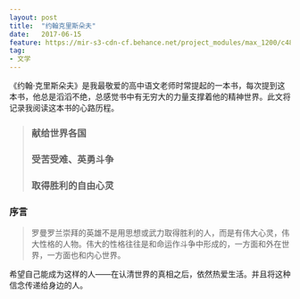 ```yaml
---
layout: post
title:  "约翰克里斯朵夫"
date:   2017-06-15
feature: https://mir-s3-cdn-cf.behance.net/project_modules/max_1200/c4821853484697.59366d2187577.jpg
tag:
- 文学
---
```

《约翰·克里斯朵夫》是我最敬爱的高中语文老师时常提起的一本书，每次提到这本书，他总是滔滔不绝，总感觉书中有无穷大的力量支撑着他的精神世界。此文将记录我阅读这本书的心路历程。

>### 献给世界各国<br />
>### 受苦受难、英勇斗争<br />
>### 取得胜利的自由心灵<br />

### 序言
>罗曼罗兰崇拜的英雄不是用思想或武力取得胜利的人，而是有伟大心灵，伟大性格的人物。伟大的性格往往是和命运作斗争中形成的，一方面和外在世界，一方面也和内心世界。

希望自己能成为这样的人——在认清世界的真相之后，依然热爱生活。并且将这种信念传递给身边的人。